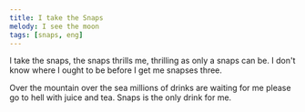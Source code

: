```yaml
---
title: I take the Snaps
melody: I see the moon
tags: [snaps, eng]
---
```


I take the snaps, the snaps thrills me,
thrilling as only a snaps can be.
I don't know where I ought to be
before I get me snapses three.

Over the mountain over the sea
millions of drinks are waiting for me
please go to hell with juice and tea.
Snaps is the only drink for me.
